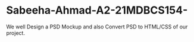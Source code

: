 # Sabeeha-Ahmad-A2-21MDBCS154-
We well Design a PSD Mockup and also Convert PSD to HTML/CSS of our project.
